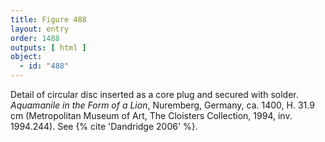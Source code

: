 ```yaml
---
title: Figure 488
layout: entry
order: 1488
outputs: [ html ]
object:
  - id: "488"
---
```


Detail of circular disc inserted as a core plug and secured with solder. *Aquamanile in the Form of a Lion*, Nuremberg, Germany, ca. 1400, H. 31.9 cm (Metropolitan Museum of Art, The Cloisters Collection, 1994, inv. 1994.244). See {% cite 'Dandridge 2006' %}.
